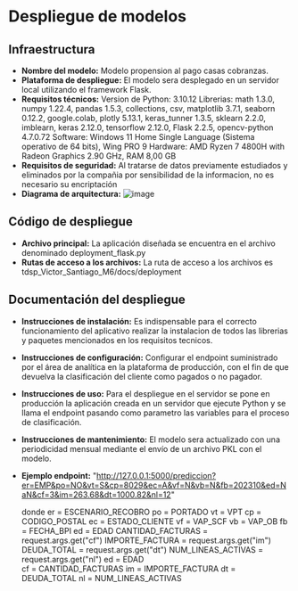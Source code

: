 # Despliegue de modelos

## Infraestructura

- **Nombre del modelo:** Modelo propension al pago casas cobranzas.
- **Plataforma de despliegue:** El modelo sera desplegado en un servidor local utilizando el framework Flask.
- **Requisitos técnicos:** 
	Version de Python: 3.10.12
	Librerias: math 1.3.0, numpy 1.22.4, pandas 1.5.3, collections, csv, matplotlib 3.7.1, seaborn 0.12.2, google.colab, plotly 5.13.1, keras_tunner 1.3.5, sklearn 2.2.0, imblearn, keras 2.12.0, tensorflow 2.12.0, Flask 2.2.5, opencv-python 4.7.0.72
	Software: Windows 11 Home Single Language (Sistema operativo de 64 bits), Wing PRO 9
	Hardware: AMD Ryzen 7 4800H with Radeon Graphics 2.90 GHz, RAM 8,00 GB
- **Requisitos de seguridad:** Al tratarse de datos previamente estudiados y eliminados por la compañia por sensibilidad de la informacion, no es necesario su encriptación
- **Diagrama de arquitectura:**
  ![image](https://github.com/socampo737/tdsp_Victor_Santiago_M6/assets/125618328/35f90532-286b-41cd-810c-dd89450c5195)


## Código de despliegue

- **Archivo principal:** La aplicación diseñada se encuentra en el archivo denominado deployment_flask.py
- **Rutas de acceso a los archivos:** La ruta de acceso a los archivos es tdsp_Victor_Santiago_M6/docs/deployment


## Documentación del despliegue

- **Instrucciones de instalación:** Es indispensable para el correcto funcionamiento del aplicativo realizar la instalacion de todos las librerias y paquetes mencionados en los requisitos tecnicos.
- **Instrucciones de configuración:** Configurar el endpoint suministrado por el área de analítica en la plataforma de producción, con el fin de que devuelva la clasificación del cliente como pagados o no pagador.
- **Instrucciones de uso:** Para el despliegue en el servidor se pone en producción la aplicación creada en un servidor que ejecute Python y se llama el endpoint pasando como parametro las variables para el proceso de clasificación.
- **Instrucciones de mantenimiento:** El modelo sera actualizado con una periodicidad mensual mediante el envío de un archivo PKL con el modelo.
- **Ejemplo endpoint:** "http://127.0.0.1:5000/prediccion?er=EMP&po=NO&vt=S&cp=8029&ec=A&vf=N&vb=N&fb=202310&ed=NaN&cf=3&im=263.68&dt=1000.82&nl=12"
    
    donde
    er = ESCENARIO_RECOBRO
    po = PORTADO
    vt = VPT
    cp = CODIGO_POSTAL
    ec = ESTADO_CLIENTE
    vf = VAP_SCF
    vb = VAP_OB
    fb = FECHA_BPI
    ed = EDAD    CANTIDAD_FACTURAS = request.args.get("cf")
    IMPORTE_FACTURA    = request.args.get("im")
    DEUDA_TOTAL = request.args.get("dt")
    NUM_LINEAS_ACTIVAS = request.args.get("nl")
    ed = EDAD    
    cf = CANTIDAD_FACTURAS
    im = IMPORTE_FACTURA
    dt = DEUDA_TOTAL
    nl = NUM_LINEAS_ACTIVAS
